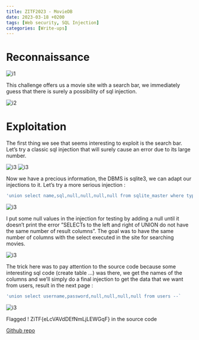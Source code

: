 ```yaml
---
title: ZITF2023 - MovieDB
date: 2023-03-18 +0200
tags: [Web security, SQL Injection]
categories: [Write-ups]
---
```


# Reconnaissance
![i1](../../assets/zitf2023/dbmovie.jpg)
 
This challenge offers us a movie site with a search bar, we immediately guess that there is surely a possibility of sql injection.

![i2](../../assets/zitf2023/dbmovie2.jpg)

# Exploitation

The first thing we see that seems interesting to exploit is the search bar. Let’s
try a classic sql injection that will surely cause an error due to its large number.

![i3](../../assets/zitf2023/1.jpg)
![i3](../../assets/zitf2023/2.jpg)

Now we have a precious information, the DBMS is sqlite3, we can adapt our
injections to it. Let’s try a more serious injection :

```sql
'union select name,sql,null,null,null,null from sqlite_master where type='table' --; 
```

![i3](../../assets/zitf2023/3.jpg)

I put some null values in the injection for testing by adding a null until it
doesn’t print the error ”SELECTs to the left and right of UNION do not have
the same number of result columns”. The goal was to have the same number
of columns with the select executed in the site for searching movies.

![i3](../../assets/zitf2023/4.jpg)

The trick here was to pay attention to the source code because some
interesting sql code (create table ...) was there, we get the names of the
columns and we’ll simply do a final injection to get the data that we want
from users, result in the next page :

```sql
'union select username,password,null,null,null,null from users --`
```

![i3](../../assets/zitf2023/5.jpg)

Flagged ! ZiTF{eLcVAVdDEfNmLjLEWGqF} in the source code

[Github repo](https://github.com/yaceno/ZITF2023/tree/main/MovieDB)